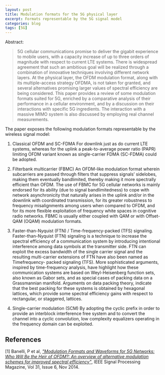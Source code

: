 ```yaml
---
layout: post
title: Modulation formats for the 5G physical layer
excerpt: Formats representable by the 5G signal model
categories: blog
tags: [5G]
---
```


Abstract:

> 5G cellular communications promise to deliver the gigabit experience to mobile users, with a capacity increase of up to three orders of magnitude with respect to current LTE systems. There is widespread agreement that such an ambitious goal will be realized through a combination of innovative techniques involving different network layers. At the physical layer, the OFDM modulation format, along with its multiple-access strategy OFDMA, is not taken for granted, and several alternatives promising larger values of spectral efficiency are being considered. This paper provides a review of some modulation formats suited for 5G, enriched by a comparative analysis of their performance in a cellular environment, and by a discussion on their interactions with specific 5G ingredients. The interaction with a massive MIMO system is also discussed by employing real channel measurements.

The paper exposes the following modulation formats representable by the wireless signal model:

1. Classical OFDM and SC-FDMA
For downlink just as do current LTE systems, whereas for the uplink a peak-to-average power ratio (PAPR) limiting OFDM variant known as single-carrier FDMA (SC-FDMA) could be adopted.

2.  Filterbank multicarrier (FBMC)
An OFDM-like modulation format wherein subcarriers are passed through filters that suppress signals’ sidelobes, making them eventually bandlimited, thereby making it more spectrally efficient than OFDM. The use of FBMC for 5G cellular networks is mainly endorsed for its ability (due to signal bandlimitedness) to cope with network asynchronicity that naturally arises in the uplink and/or in the downlink with coordinated transmission, for its greater robustness to frequency misalignments among users when compared to OFDM, and for its more flexible exploitation of frequency white spaces in cognitive radio networks. FBMC is usually either coupled with QAM or with Offset-QAM (OQAM) modulation formats.

3.  Faster-than-Nyquist (FTN) / Time-frequency-packed (TFS) signaling.
Faster-than-Nyquist (FTN) signaling is a technique to increase the spectral efficiency of a communication system by introducing intentional interference among data symbols at the transmitter side.  FTN can exploit the excess bandwidth of the single carrier signal and the resulting multi-carrier extensions of FTN have also been named as Timefrequency- packed signaling (TFS).  More sophisticated arguments, inspired by time-frequency analysis, have highlight how these communication systems are based on Weyl-Heisenberg function sets, also known as Gabor sets, and as special cases of packing data on a Grassmannian manifold. Arguments on data packing theory, indicate that the best packing for these systems is obtained by hexagonal lattices, which provide some spectral efficiency gains with respect to rectangular, or staggered, lattices.

4.  Single-carrier modulation (SCM)
By adopting the cyclic prefix in order to provide an interblock interference free system and to convert the channel into a cyclic convolution, low complexity equalizers operating in the frequency domain can be exploited.


References
----------

[1] Banelli, P et al, [_"Modulation Formats and Waveforms for 5G Networks: Who Will Be the Heir of OFDM?: An overview of alternative modulation schemes for improved spectral efficiency"_](http://ieeexplore.ieee.org/xpl/articleDetails.jsp?arnumber=6923528), IEEE Signal Processing Magazine, Vol 31, Issue 6, Nov 2014.



